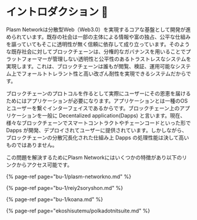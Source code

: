 # イントロダクション 🙋

Plasm Networkは分散型Web（Web3.0）を実現するコアな基盤として開発が進められています。既存の社会は一部の主体による情報や富の独占、公平な仕組みを謳っていてもそこに透明性が無く信頼に依存して成り立っています。そのような既存社会に対してブロックチェーンは、分権的なガバナンスを用いることでプラットフォーマーが管理しない透明性と公平性のあるトラストレスなシステムを実現します。これは、ブロックチェーンは誰もが閲覧、検証、運用可能なシステム上でフォールトトレラント性と高い改ざん耐性を実現できるシステムだからです。

ブロックチェーンのプロトコルを作るとして実際にユーザーにその恩恵を届けるためにはアプリケーションが必要になります。アプリケーションとは一種のOSとユーザーを繋ぐインターフェイスであるからです。ブロックチェーン上のアプリケーションを一般に Decentalized application\(Dapps\) と言います。現在、様々なブロックチェーンでスマートコントラクトやチェーンコードといった形で Dapps が開発、デプロイされてユーザーに提供されています。しかしながら、ブロックチェーンの分散冗長化された仕組み上 Dapps の処理性能は決して高いものではありません。

この問題を解決するためにPlasm Networkにはいくつかの特徴があり以下のリンクからアクセス可能です。

{% page-ref page="bu-1/plasm-networkno.md" %}

{% page-ref page="bu-1/reiy2soryshon.md" %}

{% page-ref page="bu-1/koana.md" %}

{% page-ref page="ekoshisutemu/polkadotnitsuite.md" %}



